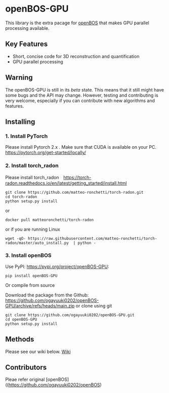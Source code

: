 # openBOS-GPU
This library is the extra pacage for [openBOS](https://github.com/ogayuuki0202/openBOS) that makes GPU parallel processing available.

## Key Features
- Short, concise code for 3D reconstruction and quantification
- GPU parallel processing 

## Warning

The openBOS-GPU is still in its *beta* state. This means that
it still might have some bugs and the API may change. However, testing and contributing
is very welcome, especially if you can contribute with new algorithms and features.

## Installing
### 1. Install PyTorch
Please install Pytorch 2.x .
Make sure that CUDA  is available on your PC.
<https://pytorch.org/get-started/locally/>
### 2. Install torch_radon
Please install torch_radon　<https://torch-radon.readthedocs.io/en/latest/getting_started/install.html>

    git clone https://github.com/matteo-ronchetti/torch-radon.git
    cd torch-radon
    python setup.py install
or

    docker pull matteoronchetti/torch-radon
or if you are running Linux 

    wget -qO- https://raw.githubusercontent.com/matteo-ronchetti/torch-radon/master/auto_install.py  | python -

### 3. Install openBOS
Use PyPI: <https://pypi.org/project/openBOS-GPU>:

    pip install openBOS-GPU 

Or compile from source

Download the package from the Github: https://github.com/ogayuuki0202/openBOS-GPU/archive/refs/heads/main.zip
or clone using git

    git clone https://github.com/ogayuuki0202/openBOS-GPU.git
    cd openBOS-GPU
    python setup.py install 

## Methods

Please see our wiki below.
[Wiki](https://github.com/ogayuuki0202/openBOS-GPU/wiki)

## Contributors
Pleae refer original [openBOS]((https://github.com/ogayuuki0202/openBOS)